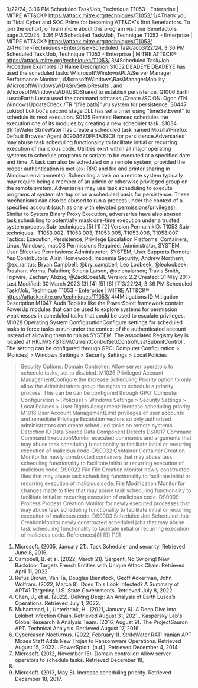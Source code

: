 3/22/24, 3:36 PM Scheduled Task/Job, Technique T1053 - Enterprise | MITRE ATT&CK®
https://attack.mitre.org/techniques/T1053/ 1/4Thank you to Tidal Cyber and SOC Prime for becoming ATT&CK's ﬁrst Benefactors. To join the cohort, or learn more about this program visit our
Benefactors page.3/22/24, 3:36 PM Scheduled Task/Job, Technique T1053 - Enterprise | MITRE ATT&CK®
https://attack.mitre.org/techniques/T1053/ 2/4Home>Techniques>Enterprise>Scheduled Task/Job3/22/24, 3:36 PM Scheduled Task/Job, Technique T1053 - Enterprise | MITRE ATT&CK®
https://attack.mitre.org/techniques/T1053/ 3/4Scheduled Task/Job
Procedure Examples
ID Name Description
S1052 DEADEYE DEADEYE has used the scheduled tasks \Microsoft\Windows\PLA\Server Manager Performance Monitor ,
\Microsoft\Windows\Ras\ManagerMobility , \Microsoft\Windows\WDI\SrvSetupResults , and
\Microsoft\Windows\WDI\USOShared to establish persistence.
G1006 Earth
LuscaEarth Lusca used the command schtasks /Create /SC ONLOgon /TN WindowsUpdateCheck /TR "[file
path]" /ru system for persistence.
S0447 Lokibot Lokibot's second stage DLL has set a timer using "timeSetEvent" to schedule its next execution.
S0125 Remsec Remsec schedules the execution one of its modules by creating a new scheduler task.
S1034 StrifeWater StrifeWater has create a scheduled task named Mozilla\Firefox Default Browser Agent
409046Z0FF4A39CB for persistence.Adversaries may abuse task scheduling functionality to facilitate initial or recurring execution of malicious code. Utilities exist within all
major operating systems to schedule programs or scripts to be executed at a speciﬁed date and time. A task can also be scheduled on a
remote system, provided the proper authentication is met (ex: RPC and ﬁle and printer sharing in Windows environments). Scheduling a task
on a remote system typically may require being a member of an admin or otherwise privileged group on the remote system.
Adversaries may use task scheduling to execute programs at system startup or on a scheduled basis for persistence. These mechanisms
can also be abused to run a process under the context of a speciﬁed account (such as one with elevated permissions/privileges). Similar to
System Binary Proxy Execution, adversaries have also abused task scheduling to potentially mask one-time execution under a trusted
system process.Sub-techniques (5)
[1]
[2]
Version PermalinkID: T1053
Sub-techniques:  T1053.002, T1053.003, T1053.005, T1053.006, T1053.007
 
Tactics: Execution, Persistence, Privilege Escalation
 
Platforms: Containers, Linux, Windows, macOS
 
Permissions Required: Administrator, SYSTEM, User
 
Effective Permissions: Administrator, SYSTEM, User
 
Supports Remote:  Yes
Contributors: Alain Homewood, Insomnia Security; Andrew Northern, @ex\_raritas; Bryan Campbell, @bry\_campbell; Leo Loobeek,
@leoloobeek; Prashant Verma, Paladion; Selena Larson, @selenalarson; Travis Smith, Tripwire; Zachary Abzug, @ZackDoesML
Version: 2.2
Created: 31 May 2017
Last Modiﬁed: 30 March 2023
[3]
[4]
[5]
[6]
[7]3/22/24, 3:36 PM Scheduled Task/Job, Technique T1053 - Enterprise | MITRE ATT&CK®
https://attack.mitre.org/techniques/T1053/ 4/4Mitigations
ID Mitigation Description
M1047 Audit Toolkits like the PowerSploit framework contain PowerUp modules that can be used to explore systems
for permission weaknesses in scheduled tasks that could be used to escalate privileges. 
M1028 Operating
System
ConﬁgurationConﬁgure settings for scheduled tasks to force tasks to run under the context of the authenticated
account instead of allowing them to run as SYSTEM. The associated Registry key is located at
HKLM\SYSTEM\CurrentControlSet\Control\Lsa\SubmitControl . The setting can be conﬁgured
through GPO: Computer Conﬁguration > [Policies] > Windows Settings > Security Settings > Local Policies
> Security Options: Domain Controller: Allow server operators to schedule tasks, set to disabled. 
M1026 Privileged
Account
ManagementConﬁgure the Increase Scheduling Priority option to only allow the Administrators group the rights to
schedule a priority process. This can be can be conﬁgured through GPO: Computer Conﬁguration >
[Policies] > Windows Settings > Security Settings > Local Policies > User Rights Assignment: Increase
scheduling priority. 
M1018 User Account
ManagementLimit privileges of user accounts and remediate Privilege Escalation vectors so only authorized
administrators can create scheduled tasks on remote systems.
Detection
ID Data Source Data Component Detects
DS0017 Command Command
ExecutionMonitor executed commands and arguments that may abuse task scheduling
functionality to facilitate initial or recurring execution of malicious code.
DS0032 Container Container Creation Monitor for newly constructed containers that may abuse task scheduling
functionality to facilitate initial or recurring execution of malicious code.
DS0022 File File Creation Monitor newly constructed ﬁles that may abuse task scheduling functionality to
facilitate initial or recurring execution of malicious code.
File Modiﬁcation Monitor for changes made to ﬁles that may abuse task scheduling functionality to
facilitate initial or recurring execution of malicious code.
DS0009 Process Process Creation Monitor for newly executed processes that may abuse task scheduling functionality
to facilitate initial or recurring execution of malicious code.
DS0003 Scheduled Job Scheduled Job
CreationMonitor newly constructed scheduled jobs that may abuse task scheduling
functionality to facilitate initial or recurring execution of malicious code.
References[8]
[9]
[10]
1. Microsoft. (2005, January 21). Task Scheduler and security.
Retrieved June 8, 2016.
2. Campbell, B. et al. (2022, March 21). Serpent, No Swiping!
New Backdoor Targets French Entities with Unique Attack
Chain. Retrieved April 11, 2022.
3. Rufus Brown, Van Ta, Douglas Bienstock, Geoff Ackerman,
John Wolfram. (2022, March 8). Does This Look Infected? A
Summary of APT41 Targeting U.S. State Governments.
Retrieved July 8, 2022.
4. Chen, J., et al. (2022). Delving Deep: An Analysis of Earth
Lusca’s Operations. Retrieved July 1, 2022.
5. Muhammad, I., Unterbrink, H.. (2021, January 6). A Deep Dive
into Lokibot Infection Chain. Retrieved August 31, 2021. . Kaspersky Lab's Global Research & Analysis Team. (2016,
August 9). The ProjectSauron APT. Technical Analysis.
Retrieved August 17, 2016.
7. Cybereason Nocturnus. (2022, February 1). StrifeWater RAT:
Iranian APT Moses Staff Adds New Trojan to Ransomware
Operations. Retrieved August 15, 2022.
 . PowerSploit. (n.d.). Retrieved December 4, 2014.
9. Microsoft. (2012, November 15). Domain controller: Allow
server operators to schedule tasks. Retrieved December 18,
2017.
10. Microsoft. (2013, May 8). Increase scheduling priority.
Retrieved December 18, 2017.
